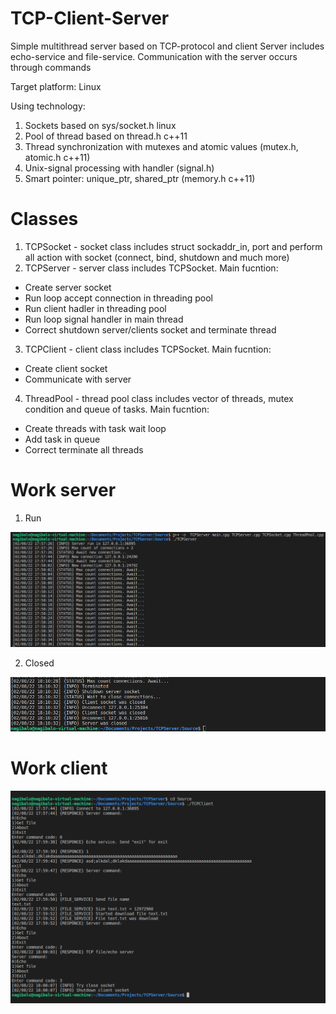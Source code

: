# TCP-Client-Server
Simple multithread server based on TCP-protocol and client
Server includes echo-service and file-service. Communication with the server occurs through commands

Target platform: Linux

Using technology:
1) Sockets based on sys/socket.h linux 
2) Pool of thread based on thread.h c++11
3) Thread synchronization with mutexes and atomic values (mutex.h, atomic.h c++11)
4) Unix-signal processing with handler (signal.h)
5) Smart pointer: unique_ptr, shared_ptr (memory.h c++11)

# Classes
1) TCPSocket - socket class includes struct sockaddr_in, port and perform all action with socket (connect, bind, shutdown and much more)
2) TCPServer - server class includes TCPSocket. Main fucntion:
* Сreate server socket 
* Run loop accept connection in threading pool
* Run client hadler in threading pool 
* Run loop signal handler in main thread
* Correct shutdown server/clients socket and terminate thread
3) TCPClient - client class includes TCPSocket. Main fucntion:
* Create client socket
* Communicate with server
4) ThreadPool - thread pool class includes vector of threads, mutex condition and queue of tasks. Main fucntion:
* Create threads with task wait loop
* Add task in queue
* Correct terminate all threads

# Work server
1. Run
<div id="header" align="center">
  <img src="https://github.com/VivanDenon/Images/blob/main/TCPServer/TCPServer.PNG"/>
</div>

2. Closed
<div id="header">
  <img src="https://github.com/VivanDenon/Images/blob/main/TCPServer/TCPServerClosed.PNG"/>
</div>

# Work client
<div id="header" align="center">
  <img src="https://github.com/VivanDenon/Images/blob/main/TCPServer/TCPClient.PNG"/>
</div>
